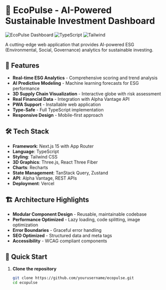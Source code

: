 # 🌱 EcoPulse - AI-Powered Sustainable Investment Dashboard

![EcoPulse Dashboard](https://img.shields.io/badge/Next.js-15-black?style=for-the-badge&logo=next.js)
![TypeScript](https://img.shields.io/badge/TypeScript-5-blue?style=for-the-badge&logo=typescript)
![Tailwind](https://img.shields.io/badge/Tailwind-3-38b2ac?style=for-the-badge&logo=tailwind-css)

A cutting-edge web application that provides AI-powered ESG (Environmental, Social, Governance) analytics for sustainable investing.

## 🚀 Features

- **Real-time ESG Analytics** - Comprehensive scoring and trend analysis
- **AI Predictive Modeling** - Machine learning forecasts for ESG performance
- **3D Supply Chain Visualization** - Interactive globe with risk assessment
- **Real Financial Data** - Integration with Alpha Vantage API
- **PWA Support** - Installable web application
- **Type-Safe** - Full TypeScript implementation
- **Responsive Design** - Mobile-first approach

## 🛠 Tech Stack

- **Framework**: Next.js 15 with App Router
- **Language**: TypeScript
- **Styling**: Tailwind CSS
- **3D Graphics**: Three.js, React Three Fiber
- **Charts**: Recharts
- **State Management**: TanStack Query, Zustand
- **API**: Alpha Vantage, REST APIs
- **Deployment**: Vercel

## 🏗 Architecture Highlights

- **Modular Component Design** - Reusable, maintainable codebase
- **Performance Optimized** - Lazy loading, code splitting, image optimization
- **Error Boundaries** - Graceful error handling
- **SEO Optimized** - Structured data and meta tags
- **Accessibility** - WCAG compliant components

## 🚀 Quick Start

1. **Clone the repository**
   ```bash
   git clone https://github.com/yourusername/ecopulse.git
   cd ecopulse